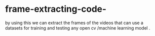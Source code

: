 # frame-extracting-code-
by using this  we can extract the frames of the videos that can use a datasets for training and testing any open cv /machine learning model  .
